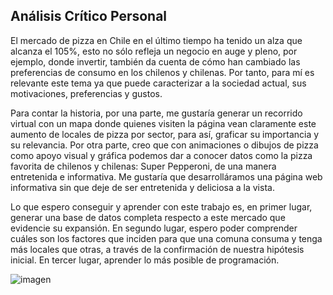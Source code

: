 ## Análisis Crítico Personal

El mercado de pizza en Chile en el último tiempo ha tenido un alza que alcanza el 105%, esto no sólo refleja un negocio en auge y pleno, por ejemplo, donde invertir, también da cuenta de cómo han cambiado las preferencias de consumo en los chilenos y chilenas. Por tanto, para mí es relevante este tema ya que puede caracterizar a la sociedad actual, sus motivaciones, preferencias y gustos.  

Para contar la historia, por una parte, me gustaría generar un recorrido virtual con un mapa donde quienes visiten la página vean claramente este aumento de locales de pizza por sector, para así, graficar su importancia y su relevancia. Por otra parte, creo que con animaciones o dibujos de pizza como apoyo visual y gráfica podemos dar a conocer datos como la pizza favorita de chilenos y chilenas: Super Pepperoni, de una manera entretenida e informativa. Me gustaría que desarrolláramos una página web informativa sin que deje de ser entretenida y deliciosa a la vista.  

Lo que espero conseguir y aprender con este trabajo es, en primer lugar, generar una base de datos completa respecto a este mercado que evidencie su expansión. En segundo lugar, espero poder comprender cuáles son los factores que inciden para que una comuna consuma y tenga más locales que otras, a través de la confirmación de nuestra hipótesis inicial. En tercer lugar, aprender lo más posible de programación. 

![imagen](https://elcomercio.pe/resizer/M5FcxnHJRTmZySLZZLSFDpjl1pM=/1200x900/smart/filters:format(jpeg):quality(75)/cloudfront-us-east-1.images.arcpublishing.com/elcomercio/CDMYZZCAXJAGRDWWDYUXKIPSNA.png) 



